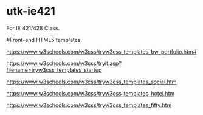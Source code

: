 # utk-ie421
For IE 421/428 Class.

#Front-end HTML5 templates

https://www.w3schools.com/w3css/tryw3css_templates_bw_portfolio.htm#

https://www.w3schools.com/w3css/tryit.asp?filename=tryw3css_templates_startup

https://www.w3schools.com/w3css/tryw3css_templates_social.htm

https://www.w3schools.com/w3css/tryw3css_templates_hotel.htm

https://www.w3schools.com/w3css/tryw3css_templates_fifty.htm